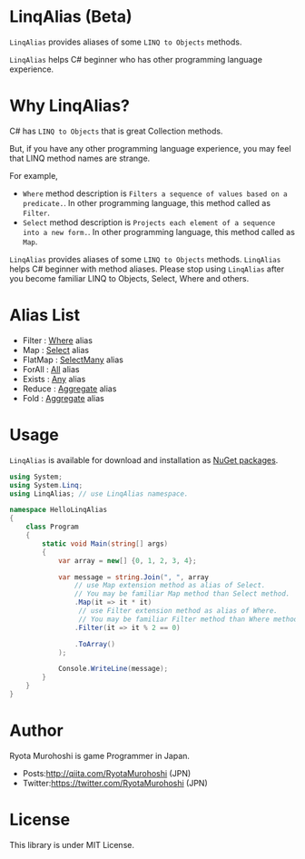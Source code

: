 # LinqAlias (Beta)

`LinqAlias` provides aliases of some `LINQ to Objects` methods.

`LinqAlias` helps C# beginner who has other programming language experience.

# Why LinqAlias?

C# has `LINQ to Objects` that is great Collection methods.

But, if you have any other programming language experience, you may feel that LINQ method names are strange.

For example,

* `Where` method description is `Filters a sequence of values based on a predicate.`. In other programming language, this method called as `Filter`.
* `Select` method description is `Projects each element of a sequence into a new form.`. In other programming language, this method called as `Map`.

`LinqAlias` provides aliases of some `LINQ to Objects` methods. `LinqAlias` helps C# beginner with method aliases. Please stop using `LinqAlias` after you become familiar LINQ to Objects, Select, Where and others.

# Alias List

* Filter : [Where](https://docs.microsoft.com/en-us/dotnet/api/system.linq.enumerable.where?view=netstandard-1.0) alias
* Map : [Select](https://docs.microsoft.com/en-us/dotnet/api/system.linq.enumerable.select?view=netstandard-1.0) alias
* FlatMap : [SelectMany](https://docs.microsoft.com/en-us/dotnet/api/system.linq.enumerable.selectmany?view=netstandard-1.0) alias
* ForAll : [All](https://docs.microsoft.com/en-us/dotnet/api/system.linq.enumerable.all?view=netstandard-1.0) alias
* Exists : [Any](https://docs.microsoft.com/en-us/dotnet/api/system.linq.enumerable.any?view=netstandard-1.0) alias
* Reduce : [Aggregate](https://docs.microsoft.com/en-us/dotnet/api/system.linq.enumerable.aggregate?view=netstandard-1.0) alias
* Fold : [Aggregate](https://docs.microsoft.com/en-us/dotnet/api/system.linq.enumerable.aggregate?view=netstandard-1.0) alias

# Usage

`LinqAlias` is available for download and installation as [NuGet packages](https://www.nuget.org/packages/LinqAlias/).

```csharp
using System;
using System.Linq;
using LinqAlias; // use LinqAlias namespace.

namespace HelloLinqAlias
{
    class Program
    {
        static void Main(string[] args)
        {
            var array = new[] {0, 1, 2, 3, 4};

            var message = string.Join(", ", array
                // use Map extension method as alias of Select.
                // You may be familiar Map method than Select method.
                .Map(it => it * it)
                 // use Filter extension method as alias of Where.
                 // You may be familiar Filter method than Where method.
                .Filter(it => it % 2 == 0)

                .ToArray()
            );

            Console.WriteLine(message);
        }
    }
}
```

# Author

Ryota Murohoshi is game Programmer in Japan.

* Posts:http://qiita.com/RyotaMurohoshi (JPN)
* Twitter:https://twitter.com/RyotaMurohoshi (JPN)

# License

This library is under MIT License.
